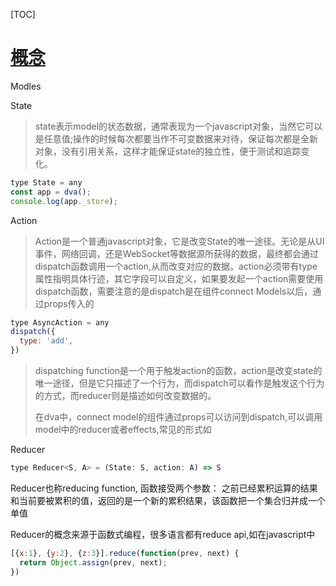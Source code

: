 [TOC]

# [概念](https://github.com/dvajs/dva/blob/master/docs/Concepts_zh-CN.md)

Modles

State

> state表示model的状态数据，通常表现为一个javascript对象，当然它可以是任意值;操作的时候每次都要当作不可变数据来对待，保证每次都是全新对象，没有引用关系，这样才能保证state的独立性，便于测试和追踪变化。

```javascript
type State = any
const app = dva();
console.log(app._store);
```

Action

> Action是一个普通javascript对象，它是改变State的唯一途径。无论是从UI事件，网络回调，还是WebSocket等数据源所获得的数据，最终都会通过dispatch函数调用一个action,从而改变对应的数据。action必须带有type属性指明具体行迹，其它字段可以自定义，如果要发起一个action需要使用dispatch函数，需要注意的是dispatch是在组件connect Models以后，通过props传入的

```javascript
type AsyncAction = any
dispatch({
  type: 'add',
})

```

> dispatching function是一个用于触发action的函数，action是改变state的唯一途径，但是它只描述了一个行为，而dispatch可以看作是触发这个行为的方式，而reducer则是描述如何改变数据的。
>
> 在dva中，connect model的组件通过props可以访问到dispatch,可以调用model中的reducer或者effects,常见的形式如

Reducer

```javascript
type Reducer<S, A> = (State: S, action: A) => S

```

Reducer也称reducing function, 函数接受两个参数： 之前已经累积运算的结果和当前要被累积的值，返回的是一个新的累积结果，该函数把一个集合归并成一个单值

Reducer的概念来源于函数式编程，很多语言都有reduce api,如在javascript中

```javascript
[{x:1}, {y:2}, {z:3}].reduce(function(prev, next) {
  return Object.assign(prev, next);
})
```

